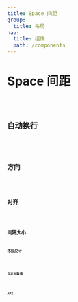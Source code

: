 ```yaml
---
title: Space 间距
group:
  title: 布局
nav:
  title: 组件
  path: /components
---
```


# Space 间距

<code src="../examples/basic.tsx" />

## 自动换行

<code src="../examples/wrap.tsx" />

## 方向

<code src="../examples/direction.tsx" />

## 对齐

<code src="../examples/align.tsx" />

## 间隔大小

### 不同尺寸

<code src="../examples/different-space-size.tsx" />

### 自定义数值

<code src="../examples/custom-space.tsx" />

## API

<API src="@casts/space" exports='["Space"]'></API>
